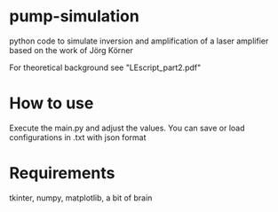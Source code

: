 # pump-simulation

python code to simulate inversion and amplification of a laser amplifier based on the work of Jörg Körner

For theoretical background see "LEscript_part2.pdf"

# How to use

Execute the main.py and adjust the values. You can save or load configurations in .txt with json format

# Requirements

tkinter, numpy, matplotlib, a bit of brain
